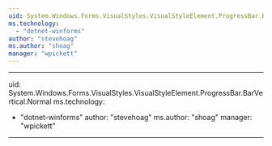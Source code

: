 ```yaml
---
uid: System.Windows.Forms.VisualStyles.VisualStyleElement.ProgressBar.BarVertical
ms.technology: 
  - "dotnet-winforms"
author: "stevehoag"
ms.author: "shoag"
manager: "wpickett"
---
```


---
uid: System.Windows.Forms.VisualStyles.VisualStyleElement.ProgressBar.BarVertical.Normal
ms.technology: 
  - "dotnet-winforms"
author: "stevehoag"
ms.author: "shoag"
manager: "wpickett"
---

